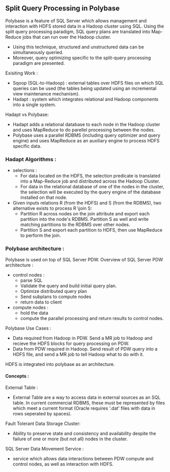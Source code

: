 ## Split Query Processing in Polybase

Polybase is a feature of SQL Server which allows management and interaction with HDFS stored data in a Hadoop cluster using SQL.
Using the split query processing paradigm, SQL query plans are translated into Map-Reduce jobs that can run over the Hadoop cluster.
 - Using this technique, structured and unstructured data can be simultaneously queried.
 - Moreover, query optimizing specific to the split-query processing paradigm are presented.
 
Exisiting Work :
 - Sqoop (SQL-to-Hadoop) : external tables over HDFS files on which SQL queries can be used (the tables being updated using an incremental view maintenance mechanism).
 - Hadapt : system which integrates relational and Hadoop components into a single system.

Hadapt vs Polybase:
 - Hadapt adds a relational database to each node in the Hadoop cluster and uses MapReduce to do parellel processing between the nodes.
 - Polybase uses a parallel RDBMS (including query optimizer and query engine) and uses MapReduce as an auxiliary engine to process HDFS specific data.

### Hadapt Algorithms :
 - selections :
   - For data located on the HDFS, the selection predicate is translated into a Map-Reduce job and distributed across the Hadoop Cluster.
   - For data in the relational database of one of the nodes in the cluster, the selection will be executed by the query engine of the database installed on that node.
 - Given inputs relations R (from the HDFS) and S (from the RDBMS), two alternative exists to process R \join S: 
   - Partition R across nodes on the join attribute and export each partition into the node's RDBMS. Partition S as well and write matching partitions to the RDBMS over other nodes.
   - Partition S and export each partition to HDFS, then use MapReduce to perform the join.

### Polybase architecture :
Polybase is used on top of SQL Server PDW. Overview of SQL Server PDW architecture :
 - control nodes :
   - parse SQL
   - Validate the query and build initial query plan.
   - Optimize distributed query plan
   - Send subplans to compute nodes
   - return data to client
 - compute nodes :
   - hold the data
   - compute the parallel processing and return results to control nodes.
  
Polybase Use Cases :
 - Data required from Hadoop in PDW. Send a MR job to Hadoop and recieve the HDFS blocks for query processing on PDW.
 - Data from PDW required in Hadoop. Send result of PDW query into a HDFS file, and send a MR job to tell Hadoop what to do with it.

HDFS is integrated into polybase as an architecture.

#### Concepts :
External Table : 
 - External Table are a way to access data in external sources as an SQL table. In current commercial RDBMS, these must be represented by files 
 which meet a current format (Oracle requires '.dat' files with data in rows seperated by spaces).

Fault Tolerant Data Storage Cluster:
 - Ability to preserve state and consistency and availability despite the failure of one or more (but not all) nodes in the cluster.   
  
SQL Server Data Movement Service :
 - service which allows data interactions between PDW compute and control nodes, as well as interaction with HDFS.